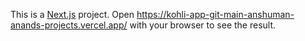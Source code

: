 This is a [Next.js](https://nextjs.org) project.
Open https://kohli-app-git-main-anshuman-anands-projects.vercel.app/ with your browser to see the result.


